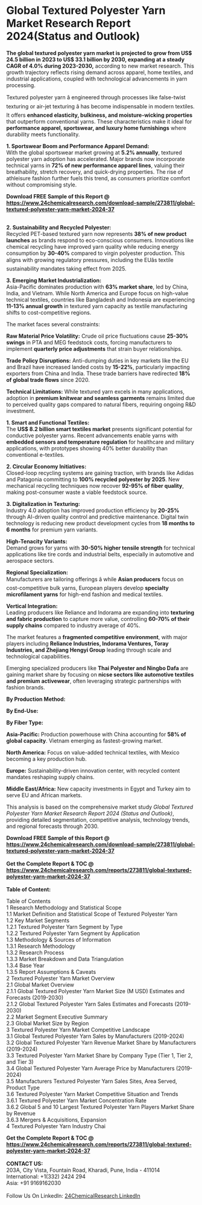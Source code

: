<h1>Global Textured Polyester Yarn Market Research Report 2024(Status and Outlook)</h1><p><strong>The global textured polyester yarn market is projected to grow from US$ 24.5 billion in 2023 to US$ 33.1 billion by 2030, expanding at a steady CAGR of 4.0% during 2023-2030,</strong> according to new market research. This growth trajectory reflects rising demand across apparel, home textiles, and industrial applications, coupled with technological advancements in yarn processing.</p><p>Textured polyester yarn â engineered through processes like false-twist texturing or air-jet texturing â has become indispensable in modern textiles. It offers <strong>enhanced elasticity, bulkiness, and moisture-wicking properties</strong> that outperform conventional yarns. These characteristics make it ideal for <strong>performance apparel, sportswear, and luxury home furnishings</strong> where durability meets functionality.</p><p><strong>1. Sportswear Boom and Performance Apparel Demand:</strong><br>
With the global sportswear market growing at <strong>5.2% annually</strong>, textured polyester yarn adoption has accelerated. Major brands now incorporate technical yarns in <strong>72% of new performance apparel lines</strong>, valuing their breathability, stretch recovery, and quick-drying properties. The rise of athleisure fashion further fuels this trend, as consumers prioritize comfort without compromising style.</p><div><b>Download FREE Sample of this Report @ 
            <a href="https://www.24chemicalresearch.com/download-sample/273811/global-textured-polyester-yarn-market-2024-37">
            https://www.24chemicalresearch.com/download-sample/273811/global-textured-polyester-yarn-market-2024-37</a></b></div><br><p><strong>2. Sustainability and Recycled Polyester:</strong><br>
Recycled PET-based textured yarn now represents <strong>38% of new product launches</strong> as brands respond to eco-conscious consumers. Innovations like chemical recycling have improved yarn quality while reducing energy consumption by <strong>30-40%</strong> compared to virgin polyester production. This aligns with growing regulatory pressures, including the EUâs textile sustainability mandates taking effect from 2025.</p><p><strong>3. Emerging Market Industrialization:</strong><br>
Asia-Pacific dominates production with <strong>63% market share</strong>, led by China, India, and Vietnam. While North America and Europe focus on high-value technical textiles, countries like Bangladesh and Indonesia are experiencing <strong>11-13% annual growth</strong> in textured yarn capacity as textile manufacturing shifts to cost-competitive regions.</p><p>The market faces several constraints:</p><p><strong>Raw Material Price Volatility:</strong> Crude oil price fluctuations cause <strong>25-30% swings</strong> in PTA and MEG feedstock costs, forcing manufacturers to implement <strong>quarterly price adjustments</strong> that strain buyer relationships.</p><p><strong>Trade Policy Disruptions:</strong> Anti-dumping duties in key markets like the EU and Brazil have increased landed costs by <strong>15-22%</strong>, particularly impacting exporters from China and India. These trade barriers have redirected <strong>18% of global trade flows</strong> since 2020.</p><p><strong>Technical Limitations:</strong> While textured yarn excels in many applications, adoption in <strong>premium knitwear and seamless garments</strong> remains limited due to perceived quality gaps compared to natural fibers, requiring ongoing R&amp;D investment.</p><p><strong>1. Smart and Functional Textiles:</strong><br>
The <strong>US$ 8.2 billion smart textiles market</strong> presents significant potential for conductive polyester yarns. Recent advancements enable yarns with <strong>embedded sensors and temperature regulation</strong> for healthcare and military applications, with prototypes showing 40% better durability than conventional e-textiles.</p><p><strong>2. Circular Economy Initiatives:</strong><br>
Closed-loop recycling systems are gaining traction, with brands like Adidas and Patagonia committing to <strong>100% recycled polyester by 2025</strong>. New mechanical recycling techniques now recover <strong>92-95% of fiber quality</strong>, making post-consumer waste a viable feedstock source.</p><p><strong>3. Digitalization in Texturing:</strong><br>
Industry 4.0 adoption has improved production efficiency by <strong>20-25%</strong> through AI-driven quality control and predictive maintenance. Digital twin technology is reducing new product development cycles from <strong>18 months to 6 months</strong> for premium yarn variants.</p><p><strong>High-Tenacity Variants:</strong><br>
  Demand grows for yarns with <strong>30-50% higher tensile strength</strong> for technical applications like tire cords and industrial belts, especially in automotive and aerospace sectors.</p><p><strong>Regional Specialization:</strong><br>
  Manufacturers are tailoring offerings â while <strong>Asian producers</strong> focus on cost-competitive bulk yarns, European players develop <strong>specialty microfilament yarns</strong> for high-end fashion and medical textiles.</p><p><strong>Vertical Integration:</strong><br>
  Leading producers like Reliance and Indorama are expanding into <strong>texturing and fabric production</strong> to capture more value, controlling <strong>60-70% of their supply chains</strong> compared to industry average of 40%.</p><p>The market features a <strong>fragmented competitive environment</strong>, with major players including <strong>Reliance Industries, Indorama Ventures, Toray Industries, and Zhejiang Hengyi Group</strong> leading through scale and technological capabilities.</p><p>Emerging specialized producers like <strong>Thai Polyester and Ningbo Dafa</strong> are gaining market share by focusing on <strong>nicse sectors like automotive textiles and premium activewear</strong>, often leveraging strategic partnerships with fashion brands.</p><p><strong>By Production Method:</strong></p><p><strong>By End-Use:</strong></p><p><strong>By Fiber Type:</strong></p><p><strong>Asia-Pacific:</strong> Production powerhouse with China accounting for <strong>58% of global capacity</strong>. Vietnam emerging as fastest-growing market.</p><p><strong>North America:</strong> Focus on value-added technical textiles, with Mexico becoming a key production hub.</p><p><strong>Europe:</strong> Sustainability-driven innovation center, with recycled content mandates reshaping supply chains.</p><p><strong>Middle East/Africa:</strong> New capacity investments in Egypt and Turkey aim to serve EU and African markets.</p><p>This analysis is based on the comprehensive market study <em>Global Textured Polyester Yarn Market Research Report 2024 (Status and Outlook)</em>, providing detailed segmentation, competitive analysis, technology trends, and regional forecasts through 2030.</p><div><b>Download FREE Sample of this Report @ 
            <a href="https://www.24chemicalresearch.com/download-sample/273811/global-textured-polyester-yarn-market-2024-37">
            https://www.24chemicalresearch.com/download-sample/273811/global-textured-polyester-yarn-market-2024-37</a></b></div><br><div><b>Get the Complete Report & TOC @ 
            <a href="https://www.24chemicalresearch.com/reports/273811/global-textured-polyester-yarn-market-2024-37">
            https://www.24chemicalresearch.com/reports/273811/global-textured-polyester-yarn-market-2024-37</a></b></div><br>
            <b>Table of Content:</b><p>Table of Contents<br />
1 Research Methodology and Statistical Scope<br />
1.1 Market Definition and Statistical Scope of Textured Polyester Yarn<br />
1.2 Key Market Segments<br />
1.2.1 Textured Polyester Yarn Segment by Type<br />
1.2.2 Textured Polyester Yarn Segment by Application<br />
1.3 Methodology & Sources of Information<br />
1.3.1 Research Methodology<br />
1.3.2 Research Process<br />
1.3.3 Market Breakdown and Data Triangulation<br />
1.3.4 Base Year<br />
1.3.5 Report Assumptions & Caveats<br />
2 Textured Polyester Yarn Market Overview<br />
2.1 Global Market Overview<br />
2.1.1 Global Textured Polyester Yarn Market Size (M USD) Estimates and Forecasts (2019-2030)<br />
2.1.2 Global Textured Polyester Yarn Sales Estimates and Forecasts (2019-2030)<br />
2.2 Market Segment Executive Summary<br />
2.3 Global Market Size by Region<br />
3 Textured Polyester Yarn Market Competitive Landscape<br />
3.1 Global Textured Polyester Yarn Sales by Manufacturers (2019-2024)<br />
3.2 Global Textured Polyester Yarn Revenue Market Share by Manufacturers (2019-2024)<br />
3.3 Textured Polyester Yarn Market Share by Company Type (Tier 1, Tier 2, and Tier 3)<br />
3.4 Global Textured Polyester Yarn Average Price by Manufacturers (2019-2024)<br />
3.5 Manufacturers Textured Polyester Yarn Sales Sites, Area Served, Product Type<br />
3.6 Textured Polyester Yarn Market Competitive Situation and Trends<br />
3.6.1 Textured Polyester Yarn Market Concentration Rate<br />
3.6.2 Global 5 and 10 Largest Textured Polyester Yarn Players Market Share by Revenue<br />
3.6.3 Mergers & Acquisitions, Expansion<br />
4 Textured Polyester Yarn Industry Chai</p><div><b>Get the Complete Report & TOC @ 
            <a href="https://www.24chemicalresearch.com/reports/273811/global-textured-polyester-yarn-market-2024-37">
            https://www.24chemicalresearch.com/reports/273811/global-textured-polyester-yarn-market-2024-37</a></b></div><br><b>CONTACT US:</b><br>
            203A, City Vista, Fountain Road, Kharadi, Pune, India - 411014<br>
            International: +1(332) 2424 294<br>
            Asia: +91 9169162030 <br><br>
            Follow Us On LinkedIn: <a href="https://www.linkedin.com/company/24chemicalresearch/">24ChemicalResearch LinkedIn</a>